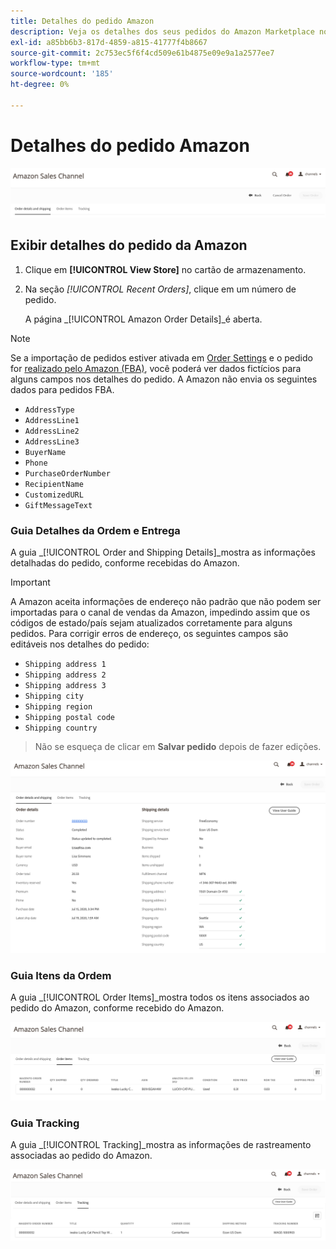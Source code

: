 ```yaml
---
title: Detalhes do pedido Amazon
description: Veja os detalhes dos seus pedidos do Amazon Marketplace no Adobe Commerce ou no Magento Open Source Admin.
exl-id: a85bb6b3-817d-4859-a815-41777f4b8667
source-git-commit: 2c753ec5f6f4cd509e61b4875e09e9a1a2577ee7
workflow-type: tm+mt
source-wordcount: '185'
ht-degree: 0%

---
```


# Detalhes do pedido Amazon

![Detalhes do pedido Amazon](assets/amazon-order-details-header.png)

## Exibir detalhes do pedido da Amazon

1. Clique em **[!UICONTROL View Store]** no cartão de armazenamento.

1. Na seção _[!UICONTROL Recent Orders]_, clique em um número de pedido.

   A página _[!UICONTROL Amazon Order Details]_é aberta.

>[!NOTE]
>
>Se a importação de pedidos estiver ativada em [Order Settings](./order-settings.md) e o pedido for [realizado pelo Amazon (FBA)](./fulfilled-by.md), você poderá ver dados fictícios para alguns campos nos detalhes do pedido. A Amazon não envia os seguintes dados para pedidos FBA.
>
> - `AddressType`
> - `AddressLine1`
> - `AddressLine2`
> - `AddressLine3`
> - `BuyerName`
> - `Phone`
> - `PurchaseOrderNumber`
> - `RecipientName`
> - `CustomizedURL`
> - `GiftMessageText`


### Guia Detalhes da Ordem e Entrega

A guia _[!UICONTROL Order and Shipping Details]_mostra as informações detalhadas do pedido, conforme recebidas do Amazon.

>[!IMPORTANT]
>
>A Amazon aceita informações de endereço não padrão que não podem ser importadas para o canal de vendas da Amazon, impedindo assim que os códigos de estado/país sejam atualizados corretamente para alguns pedidos. Para corrigir erros de endereço, os seguintes campos são editáveis nos detalhes do pedido:
>
>- `Shipping address 1`
>- `Shipping address 2`
>- `Shipping address 3`
>- `Shipping city`
>- `Shipping region`
>- `Shipping postal code`
>- `Shipping country`

>
>Não se esqueça de clicar em **Salvar pedido** depois de fazer edições.

![Detalhes da Ordem e Entrega](assets/amazon-order-details.png)

### Guia Itens da Ordem

A guia _[!UICONTROL Order Items]_mostra todos os itens associados ao pedido do Amazon, conforme recebido do Amazon.

![Detalhes do Item da Ordem](assets/amazon-order-item-details.png)

### Guia Tracking

A guia _[!UICONTROL Tracking]_mostra as informações de rastreamento associadas ao pedido do Amazon.

![Detalhes do rastreamento](assets/amazon-order-tracking-details.png)
